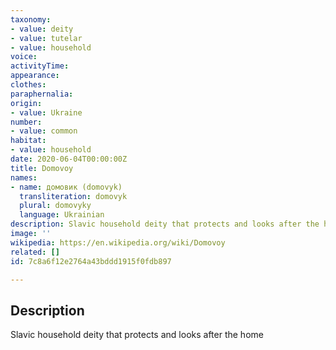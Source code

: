 ```yaml
---
taxonomy:
- value: deity
- value: tutelar
- value: household
voice:
activityTime:
appearance:
clothes:
paraphernalia:
origin:
- value: Ukraine
number:
- value: common
habitat:
- value: household
date: 2020-06-04T00:00:00Z
title: Domovoy
names:
- name: домовик (domovyk)
  transliteration: domovyk
  plural: domovyky
  language: Ukrainian
description: Slavic household deity that protects and looks after the home
image: ''
wikipedia: https://en.wikipedia.org/wiki/Domovoy
related: []
id: 7c8a6f12e2764a43bddd1915f0fdb897

---
```

## Description
Slavic household deity that protects and looks after the home